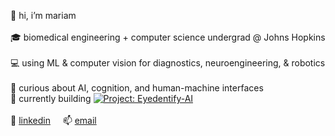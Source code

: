 👋 hi, i’m mariam  
<br>
🎓 biomedical engineering + computer science undergrad @ Johns Hopkins  
<br>
💻 using ML & computer vision for diagnostics, neuroengineering, & robotics  
<br>
🦔 curious about AI, cognition, and human-machine interfaces
<br>
🚧 currently building
[![Project: Eyedentify-AI](https://img.shields.io/badge/🧠_Project-Eyedentify--AI-purple)](https://github.com/mariam-hedgie/Eyedentify-AI)
<br><br>
🔗 <a href="https://www.linkedin.com/in/mariam-husain-jhu/">linkedin</a> &nbsp;&nbsp;&nbsp; 📫 <a href="mailto:mariamh1121@gmail.com">email</a>

